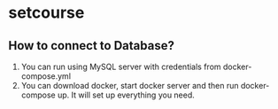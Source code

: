 # setcourse 

## How to connect to Database?

1. You can run using MySQL server with credentials from docker-compose.yml
2. You can download docker, start docker server and then run docker-compose up. It will set up everything you need.

